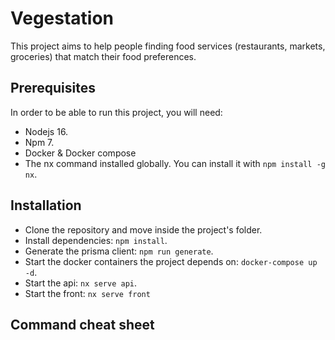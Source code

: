 # Vegestation

This project aims to help people finding food services (restaurants, markets,
groceries) that match their food preferences.

## Prerequisites

In order to be able to run this project, you will need:

- Nodejs 16.
- Npm 7.
- Docker & Docker compose
- The nx command installed globally. You can install it with
  `npm install -g nx`.

## Installation

- Clone the repository and move inside the project's folder.
- Install dependencies: `npm install`.
- Generate the prisma client: `npm run generate`.
- Start the docker containers the project depends on: `docker-compose up -d`.
- Start the api: `nx serve api`.
- Start the front: `nx serve front`

## Command cheat sheet

